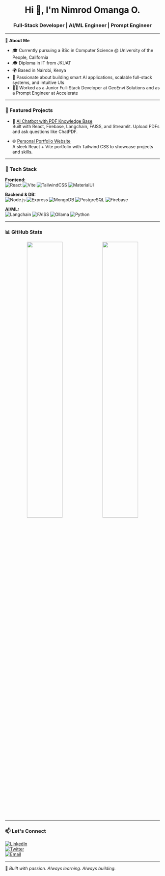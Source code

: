 

<!-- GitHub Profile README for Nimrod Omanga O. -->

<h1 align="center">Hi 👋, I'm Nimrod Omanga O.</h1>
<h3 align="center">Full-Stack Developer | AI/ML Engineer | Prompt Engineer</h3>

---

🚀 **About Me**

- 🎓 Currently pursuing a BSc in Computer Science @ University of the People, California  
- 🎓 Diploma in IT from JKUAT  
- 🌍 Based in Nairobi, Kenya  
- 🧠 Passionate about building smart AI applications, scalable full-stack systems, and intuitive UIs  
- 👨‍💻 Worked as a Junior Full-Stack Developer at GeoEnvi Solutions and as a Prompt Engineer at Accelerate  

---

### 💼 Featured Projects

- 🧠 [AI Chatbot with PDF Knowledge Base](https://github.com/nimrodomangao/pdf-chatbot-ai)  
  Built with React, Firebase, Langchain, FAISS, and Streamlit. Upload PDFs and ask questions like ChatPDF.

- 🌐 [Personal Portfolio Website](https://github.com/nimrodomangao/portfolio)  
  A sleek React + Vite portfolio with Tailwind CSS to showcase projects and skills.

---

### 🧰 Tech Stack

**Frontend:**  
![React](https://img.shields.io/badge/-React-61DAFB?logo=react&logoColor=white&style=for-the-badge)
![Vite](https://img.shields.io/badge/-Vite-646CFF?logo=vite&logoColor=white&style=for-the-badge)
![TailwindCSS](https://img.shields.io/badge/-TailwindCSS-38B2AC?logo=tailwindcss&logoColor=white&style=for-the-badge)
![MaterialUI](https://img.shields.io/badge/-Material_UI-007FFF?logo=mui&logoColor=white&style=for-the-badge)

**Backend & DB:**  
![Node.js](https://img.shields.io/badge/-Node.js-339933?logo=node.js&logoColor=white&style=for-the-badge)
![Express](https://img.shields.io/badge/-Express-000000?logo=express&logoColor=white&style=for-the-badge)
![MongoDB](https://img.shields.io/badge/-MongoDB-47A248?logo=mongodb&logoColor=white&style=for-the-badge)
![PostgreSQL](https://img.shields.io/badge/-PostgreSQL-336791?logo=postgresql&logoColor=white&style=for-the-badge)
![Firebase](https://img.shields.io/badge/-Firebase-FFCA28?logo=firebase&logoColor=white&style=for-the-badge)

**AI/ML:**  
![Langchain](https://img.shields.io/badge/-Langchain-000000?logo=data:image/svg+xml;base64,PHN2ZyB3aWR0aD0iMzAiIGhlaWdodD0iMzAiLz4=&style=for-the-badge)
![FAISS](https://img.shields.io/badge/-FAISS-blue?style=for-the-badge)
![Ollama](https://img.shields.io/badge/-Ollama-3D3D3D?style=for-the-badge)
![Python](https://img.shields.io/badge/-Python-3776AB?logo=python&logoColor=white&style=for-the-badge)

---

### 📊 GitHub Stats

<p align="center">
  <img src="https://github-readme-stats.vercel.app/api?username=nimrodomangao&show_icons=true&theme=tokyonight" width="48%"/>
  <img src="https://github-readme-stats.vercel.app/api/top-langs/?username=nimrodomangao&layout=compact&theme=tokyonight" width="48%"/>
</p>

---

### 📫 Let's Connect

[![LinkedIn](https://img.shields.io/badge/-LinkedIn-blue?logo=linkedin&style=for-the-badge)](https://linkedin.com/in/your-link)  
[![Twitter](https://img.shields.io/badge/-Twitter-black?logo=twitter&style=for-the-badge)](https://twitter.com/your-handle)  
[![Email](https://img.shields.io/badge/-Email-D14836?logo=gmail&style=for-the-badge)](mailto:nimrodogoro@gmail.com)

---

📝 *Built with passion. Always learning. Always building.*

